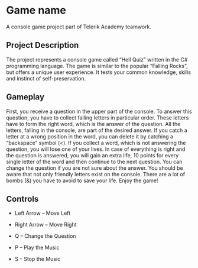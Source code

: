 # Game name
A console game project part of Telerik Academy teamwork.
## Project Description

The project represents a console game called “Hell Quiz” written in the C# programming language. The game is similar to the popular “Falling Rocks”, but offers a unique user experience. It tests your common knowledge, skills and instinct of self-preservation.

## Gameplay

First, you receive a question in the upper part of the console. To answer this question, you have to collect falling letters in particular order. These letters have to form the right word, which is the answer of the question. All the letters, falling in the console, are part of the desired answer. If you catch a letter at a wrong position in the word, you can delete it by catching a “backspace” symbol (<). If you collect a word, which is not answering the question, you will lose one of your lives. In case of everything is right and the question is answered, you will gain an extra life, 10 points for every single letter of the word and then continue to the next question. You can change the question if you are not sure about the answer. You should be aware that not only friendly letters exist on the console. There are a lot of bombs (&) you have to avoid to save your life. Enjoy the game!

## Controls

* Left Arrow – Move Left

* Right Arrow – Move Right

* Q – Change the Question

* P – Play the Music

* S – Stop the Music
